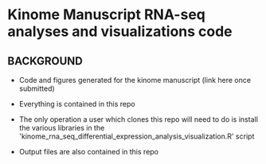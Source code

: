 # Kinome Manuscript RNA-seq analyses and visualizations code

## BACKGROUND

* Code and figures generated for the kinome manuscript (link here once submitted)
  
* Everything is contained in this repo

* The only operation a user which clones this repo will need to do is install the various libraries in the 'kinome_rna_seq_differential_expression_analysis_visualization.R' script

* Output files are also contained in this repo
